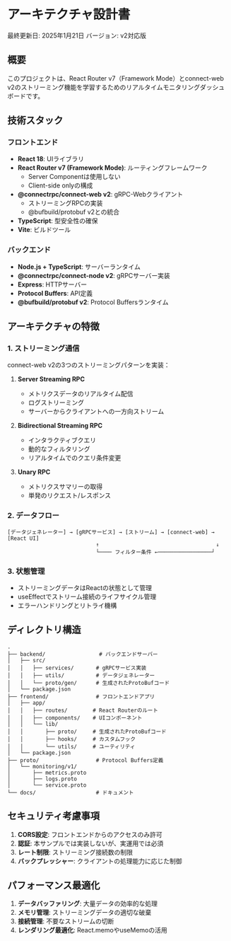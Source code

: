# アーキテクチャ設計書

最終更新日: 2025年1月21日
バージョン: v2対応版

## 概要

このプロジェクトは、React Router v7（Framework Mode）とconnect-web v2のストリーミング機能を学習するためのリアルタイムモニタリングダッシュボードです。

## 技術スタック

### フロントエンド

- **React 18**: UIライブラリ
- **React Router v7 (Framework Mode)**: ルーティングフレームワーク
  - Server Componentは使用しない
  - Client-side onlyの構成
- **@connectrpc/connect-web v2**: gRPC-Webクライアント
  - ストリーミングRPCの実装
  - @bufbuild/protobuf v2との統合
- **TypeScript**: 型安全性の確保
- **Vite**: ビルドツール

### バックエンド

- **Node.js + TypeScript**: サーバーランタイム
- **@connectrpc/connect-node v2**: gRPCサーバー実装
- **Express**: HTTPサーバー
- **Protocol Buffers**: API定義
- **@bufbuild/protobuf v2**: Protocol Buffersランタイム

## アーキテクチャの特徴

### 1. ストリーミング通信

connect-web v2の3つのストリーミングパターンを実装：

1. **Server Streaming RPC**
   - メトリクスデータのリアルタイム配信
   - ログストリーミング
   - サーバーからクライアントへの一方向ストリーム

2. **Bidirectional Streaming RPC**
   - インタラクティブクエリ
   - 動的なフィルタリング
   - リアルタイムでのクエリ条件変更

3. **Unary RPC**
   - メトリクスサマリーの取得
   - 単発のリクエスト/レスポンス

### 2. データフロー

```
[データジェネレーター] → [gRPCサービス] → [ストリーム] → [connect-web] → [React UI]
                            ↑                                     ↓
                            └──── フィルター条件 ←─────────────────┘
```

### 3. 状態管理

- ストリーミングデータはReactの状態として管理
- useEffectでストリーム接続のライフサイクル管理
- エラーハンドリングとリトライ機構

## ディレクトリ構造

```
.
├── backend/                 # バックエンドサーバー
│   ├── src/
│   │   ├── services/       # gRPCサービス実装
│   │   ├── utils/          # データジェネレーター
│   │   └── proto/gen/      # 生成されたProtoBufコード
│   └── package.json
├── frontend/               # フロントエンドアプリ
│   ├── app/
│   │   ├── routes/        # React Routerのルート
│   │   ├── components/    # UIコンポーネント
│   │   └── lib/
│   │       ├── proto/     # 生成されたProtoBufコード
│   │       ├── hooks/     # カスタムフック
│   │       └── utils/     # ユーティリティ
│   └── package.json
├── proto/                  # Protocol Buffers定義
│   └── monitoring/v1/
│       ├── metrics.proto
│       ├── logs.proto
│       └── service.proto
└── docs/                   # ドキュメント
```

## セキュリティ考慮事項

1. **CORS設定**: フロントエンドからのアクセスのみ許可
2. **認証**: 本サンプルでは実装しないが、実運用では必須
3. **レート制限**: ストリーミング接続数の制限
4. **バックプレッシャー**: クライアントの処理能力に応じた制御

## パフォーマンス最適化

1. **データバッファリング**: 大量データの効率的な処理
2. **メモリ管理**: ストリーミングデータの適切な破棄
3. **接続管理**: 不要なストリームの切断
4. **レンダリング最適化**: React.memoやuseMemoの活用
